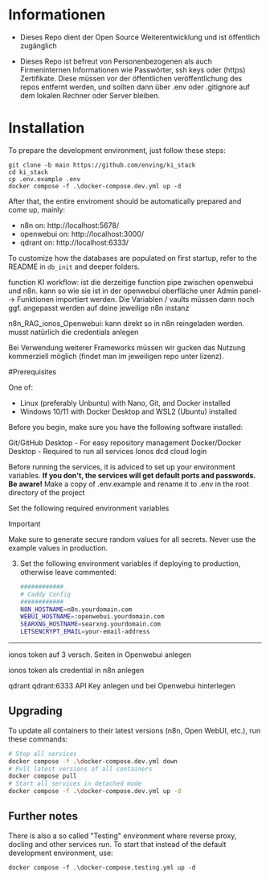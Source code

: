 
# Informationen

- Dieses Repo dient der Open Source Weiterentwicklung und ist öffentlich zugänglich

- Dieses Repo ist befreut von Personenbezogenen als auch Firmeninternen Informationen wie Passwörter, ssh keys oder (https) Zertifikate. Diese müssen vor der öffentlichen veröffentlichung des repos entfernt werden, und sollten dann über .env oder .gitignore auf dem lokalen Rechner oder Server bleiben.

# Installation

To prepare the development environment, just follow these steps:

```
git clone -b main https://github.com/enving/ki_stack
cd ki_stack
cp .env.example .env
docker compose -f .\docker-compose.dev.yml up -d
```

After that, the entire enviroment should be automatically prepared and come up, mainly:

- n8n on: http://localhost:5678/
- openwebui on: http://localhost:3000/
- qdrant on: http://localhost:6333/

To customize how the databases are populated on first startup, refer to the README in `db_init` and deeper folders.

function KI workflow: ist die derzeitige function pipe zwischen openwebui und n8n. kann so wie sie ist in der openwebui oberfläche uner Admin panel--> Funktionen importiert werden. Die Variablen / vaults müssen dann noch ggf. angepasst werden auf deine jeweilige n8n instanz

n8n_RAG_ionos_Openwebui: kann direkt so in n8n reingeladen werden. musst natürlich die credentials anlegen

Bei Verwendung weiterer Frameworks müssen wir gucken das Nutzung kommerziell möglich (findet man im jeweiligen repo unter lizenz). 

#Prerequisites

One of:

- Linux (preferably Unbuntu) with Nano, Git, and Docker installed
- Windows 10/11 with Docker Desktop and WSL2 (Ubuntu) installed

Before you begin, make sure you have the following software installed:

Git/GitHub Desktop - For easy repository management
Docker/Docker Desktop - Required to run all services
Ionos dcd cloud login

Before running the services, it is adviced to set up your environment variables. **If you don't, the services will get default ports and passwords. Be aware!**
Make a copy of .env.example and rename it to .env in the root directory of the project

Set the following required environment variables 

> [!IMPORTANT]
> Make sure to generate secure random values for all secrets. Never use the example values in production.

3. Set the following environment variables if deploying to production, otherwise leave commented:
   ```bash
   ############
   # Caddy Config
   ############
   N8N_HOSTNAME=n8n.yourdomain.com
   WEBUI_HOSTNAME=:openwebui.yourdomain.com
   SEARXNG_HOSTNAME=searxng.yourdomain.com
   LETSENCRYPT_EMAIL=your-email-address
   ```   

---

ionos token auf 3 versch. Seiten in Openwebui anlegen

ionos token als credential in n8n anlegen

qdrant qdrant:6333 API Key anlegen und bei Openwebui hinterlegen

## Upgrading

To update all containers to their latest versions (n8n, Open WebUI, etc.), run these commands:

```bash
# Stop all services
docker compose -f .\docker-compose.dev.yml down
# Pull latest versions of all containers
docker compose pull
# Start all services in detached mode
docker compose -f .\docker-compose.dev.yml up -d
```

## Further notes

There is also a so called "Testing" environment where reverse proxy, docling and other services run. To start that instead of the default development environment, use:
```
docker compose -f .\docker-compose.testing.yml up -d
```